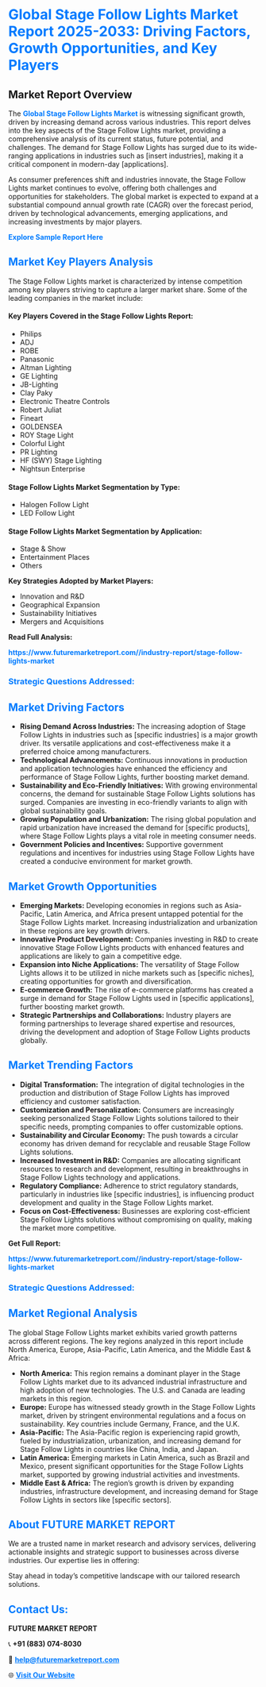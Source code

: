 <h1 style="color: #007BFF;">Global Stage Follow Lights Market Report 2025-2033: Driving Factors, Growth Opportunities, and Key Players</h1>

<section id="overview">
<h2>Market Report Overview</h2>
<p>The <a href="https://www.futuremarketreport.com//industry-report/stage-follow-lights-market" style="color: #007BFF; text-decoration: none;"><strong>Global Stage Follow Lights Market</strong></a> is witnessing significant growth, driven by increasing demand across various industries. This report delves into the key aspects of the Stage Follow Lights market, providing a comprehensive analysis of its current status, future potential, and challenges. The demand for Stage Follow Lights has surged due to its wide-ranging applications in industries such as [insert industries], making it a critical component in modern-day [applications].</p>
<p>As consumer preferences shift and industries innovate, the Stage Follow Lights market continues to evolve, offering both challenges and opportunities for stakeholders. The global market is expected to expand at a substantial compound annual growth rate (CAGR) over the forecast period, driven by technological advancements, emerging applications, and increasing investments by major players.</p>
</section>

<section id="overview">
<p><a href="https://www.futuremarketreport.com//request-sample/reportId=82404" style="color: #007BFF; text-decoration: none;"><strong>Explore Sample Report Here</strong></a></p>
</section>

<section id="key-players">
<h2 style="color: #007BFF;">Market Key Players Analysis</h2>
<p>The Stage Follow Lights market is characterized by intense competition among key players striving to capture a larger market share. Some of the leading companies in the market include:</p>
<h4>Key Players Covered in the Stage Follow Lights Report:</h4>
<ul><li>Philips</li><li>ADJ</li><li>ROBE</li><li>Panasonic</li><li>Altman Lighting</li><li>GE Lighting</li><li>JB-Lighting</li><li>Clay Paky</li><li>Electronic Theatre Controls</li><li>Robert Juliat</li><li>Fineart</li><li>GOLDENSEA</li><li>ROY Stage Light</li><li>Colorful Light</li><li>PR Lighting</li><li>HF (SWY) Stage Lighting</li><li>Nightsun Enterprise</li></ul>
<h4>Stage Follow Lights Market Segmentation by Type:</h4>
<ul><li>Halogen Follow Light</li><li>LED Follow Light</li></ul>

<h4>Stage Follow Lights Market Segmentation by Application:</h4>
<ul><li>Stage &amp; Show</li><li>Entertainment Places</li><li>Others</li></ul>
<p><strong>Key Strategies Adopted by Market Players:</strong></p>
<ul>
<li>Innovation and R&D</li>
<li>Geographical Expansion</li>
<li>Sustainability Initiatives</li>
<li>Mergers and Acquisitions</li>
</ul>
</section>

<section>
<p><strong>Read Full Analysis: </strong></p><a href="https://www.futuremarketreport.com//industry-report/stage-follow-lights-market" style="color: #007BFF; text-decoration: none;"><strong>https://www.futuremarketreport.com//industry-report/stage-follow-lights-market</strong></a>
<h3 style="color: #007BFF;">Strategic Questions Addressed:</h3>
</section>

<section id="driving-factors">
<h2 style="color: #007BFF;">Market Driving Factors</h2>
<ul>
<li><strong>Rising Demand Across Industries:</strong> The increasing adoption of Stage Follow Lights in industries such as [specific industries] is a major growth driver. Its versatile applications and cost-effectiveness make it a preferred choice among manufacturers.</li>
<li><strong>Technological Advancements:</strong> Continuous innovations in production and application technologies have enhanced the efficiency and performance of Stage Follow Lights, further boosting market demand.</li>
<li><strong>Sustainability and Eco-Friendly Initiatives:</strong> With growing environmental concerns, the demand for sustainable Stage Follow Lights solutions has surged. Companies are investing in eco-friendly variants to align with global sustainability goals.</li>
<li><strong>Growing Population and Urbanization:</strong> The rising global population and rapid urbanization have increased the demand for [specific products], where Stage Follow Lights plays a vital role in meeting consumer needs.</li>
<li><strong>Government Policies and Incentives:</strong> Supportive government regulations and incentives for industries using Stage Follow Lights have created a conducive environment for market growth.</li>
</ul>
</section>

<section id="growth-opportunities">
<h2 style="color: #007BFF;">Market Growth Opportunities</h2>
<ul>
<li><strong>Emerging Markets:</strong> Developing economies in regions such as Asia-Pacific, Latin America, and Africa present untapped potential for the Stage Follow Lights market. Increasing industrialization and urbanization in these regions are key growth drivers.</li>
<li><strong>Innovative Product Development:</strong> Companies investing in R&D to create innovative Stage Follow Lights products with enhanced features and applications are likely to gain a competitive edge.</li>
<li><strong>Expansion into Niche Applications:</strong> The versatility of Stage Follow Lights allows it to be utilized in niche markets such as [specific niches], creating opportunities for growth and diversification.</li>
<li><strong>E-commerce Growth:</strong> The rise of e-commerce platforms has created a surge in demand for Stage Follow Lights used in [specific applications], further boosting market growth.</li>
<li><strong>Strategic Partnerships and Collaborations:</strong> Industry players are forming partnerships to leverage shared expertise and resources, driving the development and adoption of Stage Follow Lights products globally.</li>
</ul>
</section>

<section id="trending-factors">
<h2 style="color: #007BFF;">Market Trending Factors</h2>
<ul>
<li><strong>Digital Transformation:</strong> The integration of digital technologies in the production and distribution of Stage Follow Lights has improved efficiency and customer satisfaction.</li>
<li><strong>Customization and Personalization:</strong> Consumers are increasingly seeking personalized Stage Follow Lights solutions tailored to their specific needs, prompting companies to offer customizable options.</li>
<li><strong>Sustainability and Circular Economy:</strong> The push towards a circular economy has driven demand for recyclable and reusable Stage Follow Lights solutions.</li>
<li><strong>Increased Investment in R&D:</strong> Companies are allocating significant resources to research and development, resulting in breakthroughs in Stage Follow Lights technology and applications.</li>
<li><strong>Regulatory Compliance:</strong> Adherence to strict regulatory standards, particularly in industries like [specific industries], is influencing product development and quality in the Stage Follow Lights market.</li>
<li><strong>Focus on Cost-Effectiveness:</strong> Businesses are exploring cost-efficient Stage Follow Lights solutions without compromising on quality, making the market more competitive.</li>
</ul>
</section>

<section>
<p><strong>Get Full Report: </strong></p><a href="https://www.futuremarketreport.com//industry-report/stage-follow-lights-market" style="color: #007BFF; text-decoration: none;"><strong>https://www.futuremarketreport.com//industry-report/stage-follow-lights-market</strong></a>
<h3 style="color: #007BFF;">Strategic Questions Addressed:</h3>
</section>


<section id="regional-analysis">
<h2 style="color: #007BFF;">Market Regional Analysis</h2>
<p>The global Stage Follow Lights market exhibits varied growth patterns across different regions. The key regions analyzed in this report include North America, Europe, Asia-Pacific, Latin America, and the Middle East & Africa:</p>
<ul>
<li><strong>North America:</strong> This region remains a dominant player in the Stage Follow Lights market due to its advanced industrial infrastructure and high adoption of new technologies. The U.S. and Canada are leading markets in this region.</li>
<li><strong>Europe:</strong> Europe has witnessed steady growth in the Stage Follow Lights market, driven by stringent environmental regulations and a focus on sustainability. Key countries include Germany, France, and the U.K.</li>
<li><strong>Asia-Pacific:</strong> The Asia-Pacific region is experiencing rapid growth, fueled by industrialization, urbanization, and increasing demand for Stage Follow Lights in countries like China, India, and Japan.</li>
<li><strong>Latin America:</strong> Emerging markets in Latin America, such as Brazil and Mexico, present significant opportunities for the Stage Follow Lights market, supported by growing industrial activities and investments.</li>
<li><strong>Middle East & Africa:</strong> The region’s growth is driven by expanding industries, infrastructure development, and increasing demand for Stage Follow Lights in sectors like [specific sectors].</li>
</ul>
</section>

<footer>
<h2 style="color: #007BFF;">About FUTURE MARKET REPORT</h2>
<p>We are a trusted name in market research and advisory services, delivering actionable insights and strategic support to businesses across diverse industries. Our expertise lies in offering:</p>

<p>Stay ahead in today’s competitive landscape with our tailored research solutions.</p>

<h2 style="color: #007BFF;">Contact Us:</h2>
<p><strong>FUTURE MARKET REPORT</strong></p>
<p>📞 <strong>+91 (883) 074-8030</strong></p>
<p>📧 <strong><a href="mailto:help@futuremarketreport.com" style="color: #007BFF;">help@futuremarketreport.com</a></strong></p>
<p>🌐 <strong><a href="https://www.futuremarketreport.com/" style="color: #007BFF;">Visit Our Website</a></strong></p>
</footer>